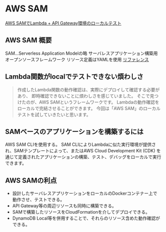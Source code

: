# AWS SAM

[AWS SAMでLambda + API Gateway環境のローカルテスト](https://xp-cloud.jp/blog/2020/10/15/8936/)

## AWS SAM 概要

SAM…Serverless Application Modelの略
サーバレスアプリケーション構築用オープンソースフレームワーク
リソース定義はYAMLを使用
[リファレンス](https://aws.amazon.com/jp/serverless/sam/)

## Lambda関数がlocalでテストできない煩わしさ

>作成したLambda関数の動作確認は、実際にデプロイして確認する必要があり、
>即時確認できないことに煩わしさを感じていました。
>そこで見つけたのが、AWS SAMというフレームワークです。
>Lambdaの動作確認をローカルで完結させることができます。
>今回は「AWS SAM」のローカルテストを試していきたいと思います。

## SAMベースのアプリケーションを構築するには

AWS SAM CLIを使用する。
SAM CLIによりLambdaに似た実行環境が提供され、SAMテンプレートによって、またはAWS Cloud Development Kit (CDK) を通じて定義されたアプリケーションの構築、テスト、デバッグをローカルで実行できます。

## AWS SAMの利点

- 設計したサーバレスアプリケーションをローカルのDockerコンテナー上で動作させ、テストできる。
- API Gateway等の周辺リソースも同時に構築できる。
- SAMで構築したリソースをCloudFormationを介してデプロイできる。
- DynamoDB Local等を併用することで、それらのリソース含めた動作確認ができる。
